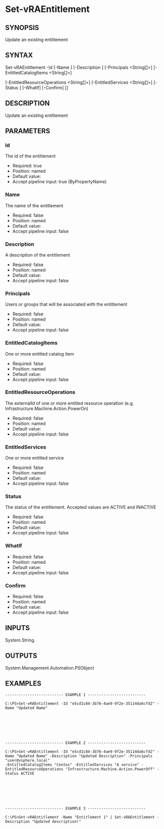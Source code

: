 # Set-vRAEntitlement

## SYNOPSIS
    
Update an existing entitlement

## SYNTAX
 Set-vRAEntitlement -Id <String> [-Name <String>] [-Description <String>] [-Principals <String[]>] [-EntitledCatalogItems <String[]>]  [-EntitledResourceOperations <String[]>] [-EntitledServices <String[]>] [-Status <String>] [-WhatIf] [-Confirm] [<CommonParameters>]    

## DESCRIPTION

Update an existing entitlement

## PARAMETERS


### Id

The id of the entitlement

* Required: true
* Position: named
* Default value: 
* Accept pipeline input: true (ByPropertyName)

### Name

The name of the entitlement

* Required: false
* Position: named
* Default value: 
* Accept pipeline input: false

### Description

A description of the entitlement

* Required: false
* Position: named
* Default value: 
* Accept pipeline input: false

### Principals

Users or groups that will be associated with the entitlement

* Required: false
* Position: named
* Default value: 
* Accept pipeline input: false

### EntitledCatalogItems

One or more entitled catalog item

* Required: false
* Position: named
* Default value: 
* Accept pipeline input: false

### EntitledResourceOperations

The externalId of one or more entitled resource operation (e.g. Infrastructure.Machine.Action.PowerOn)

* Required: false
* Position: named
* Default value: 
* Accept pipeline input: false

### EntitledServices

One or more entitled service

* Required: false
* Position: named
* Default value: 
* Accept pipeline input: false

### Status

The status of the entitlement. Accepted values are ACTIVE and INACTIVE

* Required: false
* Position: named
* Default value: 
* Accept pipeline input: false

### WhatIf


* Required: false
* Position: named
* Default value: 
* Accept pipeline input: false

### Confirm


* Required: false
* Position: named
* Default value: 
* Accept pipeline input: false

## INPUTS

System.String.

## OUTPUTS

System.Management.Automation.PSObject

## EXAMPLES
```
-------------------------- EXAMPLE 1 --------------------------

C:\PS>Set-vRAEntitlement -Id "e5cd1c84-3b76-4ae9-9f2e-35114da6cfd2" -Name "Updated Name"







-------------------------- EXAMPLE 2 --------------------------

C:\PS>Set-vRAEntitlement -Id "e5cd1c84-3b76-4ae9-9f2e-35114da6cfd2" -Name "Updated Name" -Description "Updated Description" -Principals "user@vsphere.local" 
-EntitledCatalogItems "Centos" -EntitledServices "A service" -EntitledResourceOperations "Infrastructure.Machine.Action.PowerOff" -Status ACTIVE







-------------------------- EXAMPLE 3 --------------------------

C:\PS>Get-vRAEntitlement -Name "Entitlement 1" | Set-vRAEntitlement -Description "Updated description!"
```

